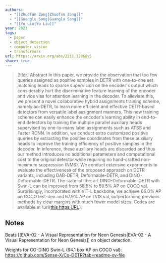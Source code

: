 ```yaml
---
authors:
  - "[[Zhuofan Zong|Zhuofan Zong]]"
  - "[[Guanglu Song|Guanglu Song]]"
  - "[[Yu Liu|Yu Liu]]"
year: 2023
tags:
  - paper
  - object_detection
  - computer_vision
  - transformers
url: https://arxiv.org/abs/2211.12860v5
share: true
---
```

> [!tldr] Abstract
> In this paper, we provide the observation that too few queries assigned as positive samples in DETR with one-to-one set matching leads to sparse supervision on the encoder's output which considerably hurt the discriminative feature learning of the encoder and vice visa for attention learning in the decoder. To alleviate this, we present a novel collaborative hybrid assignments training scheme, namely o-DETR, to learn more efficient and effective DETR-based detectors from versatile label assignment manners. This new training scheme can easily enhance the encoder's learning ability in end-to-end detectors by training the multiple parallel auxiliary heads supervised by one-to-many label assignments such as ATSS and Faster RCNN. In addition, we conduct extra customized positive queries by extracting the positive coordinates from these auxiliary heads to improve the training efficiency of positive samples in the decoder. In inference, these auxiliary heads are discarded and thus our method introduces no additional parameters and computational cost to the original detector while requiring no hand-crafted non-maximum suppression (NMS). We conduct extensive experiments to evaluate the effectiveness of the proposed approach on DETR variants, including DAB-DETR, Deformable-DETR, and DINO-Deformable-DETR. The state-of-the-art DINO-Deformable-DETR with Swin-L can be improved from 58.5% to 59.5% AP on COCO val. Surprisingly, incorporated with ViT-L backbone, we achieve 66.0% AP on COCO test-dev and 67.9% AP on LVIS val, outperforming previous methods by clear margins with much fewer model sizes. Codes are available at \url{[this https URL](https://github.com/Sense-X/Co-DETR)}.

## Notes

Beats [[EVA-02 - A Visual Representation for Neon Genesis|EVA-02 - A Visual Representation for Neon Genesis]] on object detection.

Weights for CO-DINO Swin-L (64.1 box AP on COCO val): https://github.com/Sense-X/Co-DETR?tab=readme-ov-file
